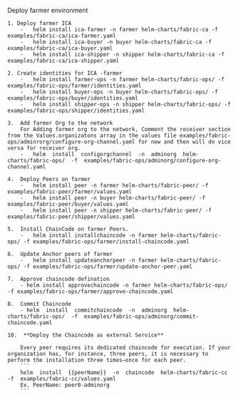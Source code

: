 Deploy farmer environment

	1. Deploy farmer ICA
		-	helm install ica-farmer -n farmer helm-charts/fabric-ca -f examples/fabric-ca/ica-farmer.yaml
		-	helm install ica-buyer -n buyer helm-charts/fabric-ca -f examples/fabric-ca/ica-buyer.yaml
		-	helm install ica-shipper -n shipper helm-charts/fabric-ca -f examples/fabric-ca/ica-shipper.yaml
	
	2. Create identities for ICA -farmer
		-	helm install farmer-ops -n farmer helm-charts/fabric-ops/ -f examples/fabric-ops/farmer/identities.yaml
		-	helm install buyer-ops -n buyer helm-charts/fabric-ops/ -f examples/fabric-ops/buyer/identities.yaml
		-	helm install shipper-ops -n shipper helm-charts/fabric-ops/ -f examples/fabric-ops/shipper/identities.yaml
	
	3.	Add farmer Org to the network
		For Adding farmer org to the network, Comment the receiver section from the Values.organizatons array in the values file examples/fabric-ops/adminrorg/configure-org-channel.yaml for now and then will do vice versa for receiver org.
		-	helm  install  configorgchannel  -n  adminorg  helm-charts/fabric-ops/  -f  examples/fabric-ops/adminorg/configure-org-channel.yaml
	
	4.	Deploy Peers on farmer
		-	helm install peer -n farmer helm-charts/fabric-peer/ -f examples/fabric-peer/farmer/values.yaml
		-	helm install peer -n buyer helm-charts/fabric-peer/ -f examples/fabric-peer/buyer/values.yaml
		-	helm install peer -n shipper helm-charts/fabric-peer/ -f examples/fabric-peer/shipper/values.yaml
	
	5.	Install ChainCode on farmer Peers.
		-	helm install installchaincode -n farmer helm-charts/fabric-ops/ -f examples/fabric-ops/farmer/install-chaincode.yaml

	6.	Update Anchor peers of farmer
		-	helm install updateanchorpeer -n farmer helm-charts/fabric-ops/ -f examples/fabric-ops/farmer/update-anchor-peer.yaml

	7.	Approve chaincode defination
		- helm install approvechaincode -n farmer helm-charts/fabric-ops/ -f examples/fabric-ops/farmer/approve-chaincode.yaml

	8.	Commit Chaincode
		- helm  install  commitchaincode  -n  adminorg  helm-charts/fabric-ops/  -f  examples/fabric-ops/adminorg/commit-chaincode.yaml

	10.  **Deploy the Chaincode as external Service**

		Every peer requires its dedicated chaincode for execution. If your organization has, for instance, three peers, it is necessary to perform the installation three times—once for each peer. 
		```
		helm  install  {{peerName}}  -n  chaincode  helm-charts/fabric-cc  -f  examples/fabric-cc/values.yaml
		Ex. PeerName: peer0-adminorg
		```